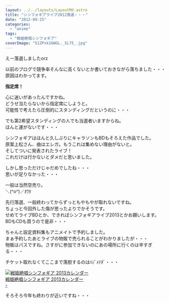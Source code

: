 ```yaml
---
layout: ../../layouts/LayoutMd.astro
title: "シンフォギアライブ2012落選・・・"
date: "2012-09-25"
categories: 
  - "anime"
tags: 
  - "戦姫絶唱シンフォギア"
coverImage: "51ZPxk1GWGL._SL75_.jpg"
---
```


えー落選しましたorz

以前のブログで競争率そんなに高くないとか書いておきながら落ちました・・・  
原因はわかってます。

**指定席！**

心に迷いがあったんですかね。  
どうせ当たらないから指定席にしようと。  
可能性で考えたら圧倒的にスタンディングだというのに・・・

でも第2希望スタンディングの人でも当選者いますからね。  
ほんと運がないです・・・

シンフォギアはほんと久しぶりにキャラソンもBDもそろえた作品でした。  
原案上松さん、曲はエレガ。もうこれは集めない理由がないと。  
そしてついに発表されたライブ！  
これだけは行かないとダメだと思いました。

しかし思っただけじゃだめでしたね・・・  
思いが足りなかった・・・

一般は当然空売り。  
＼(^o^)／ｵﾜﾀ

先行落選、一般終わってからずっともやもやが取れないですね。  
ちょっと今回外した傷が思ったよりでかそうです。  
せめてライブBDとか、できればシンフォギアライブ2013とかお願いします。  
BDもCDも買うので是非・・・

ちゃんと設定資料集もアニメイトで予約しました。  
まぁ予約したあとライブの物販で売られることがわかりましたが・・・  
物販はパスですね。さすがに参加できないのにあの場所に行くのは辛すぎる・・・

チケット取れなくてここまで落胆するのはﾊｼﾞﾒﾃﾀﾞ・・・

[![戦姫絶唱シンフォギア 2013カレンダー](/wp/images/51ZPxk1GWGL._SL75_.jpg)  
戦姫絶唱シンフォギア 2013カレンダー  
\-](https://www.amazon.co.jp/exec/obidos/ASIN/B008U3Q8LE/mizuka123-22/ref=nosim)

そろそろ今年も終わりが近いですね・・・
